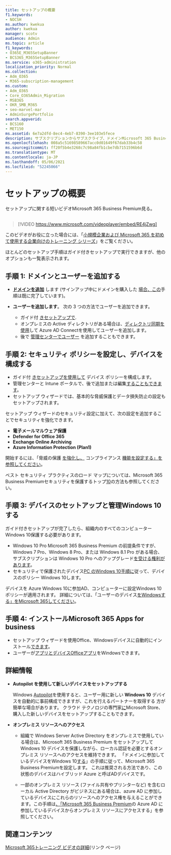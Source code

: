 ```yaml
---
title: セットアップの概要
f1.keywords:
- NOCSH
ms.author: kwekua
author: kwekua
manager: scotv
audience: Admin
ms.topic: article
f1_keywords:
- O365E_M365SetupBanner
- BCS365_M365SetupBanner
ms.service: o365-administration
localization_priority: Normal
ms.collection:
- Adm_O365
- M365-subscription-management
ms.custom:
- Adm_O365
- Core_O365Admin_Migration
- MSB365
- OKR_SMB_M365
- seo-marvel-mar
- AdminSurgePortfolio
search.appverid:
- BCS160
- MET150
ms.assetid: 6e7a2dfd-8ec4-4eb7-8390-3ee103e5fece
description: サブスクリプションからサブスクライブ、ドメインMicrosoft 365 Business Premium追加、セキュリティ ポリシーの設定など、ユーザーの設定手順について説明します。
ms.openlocfilehash: 008a5c51698589667acc0d01649f67dab33b4c58
ms.sourcegitcommit: ff20f5b4e3268c7c98a84fb1cbe7db7151596b6d
ms.translationtype: MT
ms.contentlocale: ja-JP
ms.lasthandoff: 05/06/2021
ms.locfileid: "52245066"
---
```

# <a name="overview-of-setup"></a>セットアップの概要

セットアップに関する短いビデオMicrosoft 365 Business Premium見る。<br><br>

> [!VIDEO https://www.microsoft.com/videoplayer/embed/RE4jZwg] 

このビデオがお役に立った場合には、「[小規模企業および Microsoft 365 を初めて使用する企業向けのトレーニング シリーズ](../business-video/index.yml)」をご覧ください。

ほとんどのセットアップ手順はガイド付きセットアップで実行できますが、他のオプションも一覧表示されます。

## <a name="step-1-add-your-domain-and-users"></a>手順 1: ドメインとユーザーを追加する

   - **[ドメインを追加](set-up.md#add-your-domain-to-personalize-sign-in)** します (サインアップ中にドメインを購入した [場合、この](sign-up.md)手順は既に完了しています)。

   - **ユーザーを追加します**。 次の 3 つの方法でユーザーを追加できます。
        - ガイド付 [きセットアップで](set-up.md#add-users-in-the-wizard).
        - オンプレミスの Active ディレクトリがある場合は、[ディレクトリ同期を使用](../enterprise/set-up-directory-synchronization.md)して Azure AD Connectを使用してユーザーを追加します。
        - 後で [管理センターでユーザー](../admin/add-users/add-users.md) を追加することもできます。
## <a name="step-2-set-up-security-policies-and-configure-devices"></a>手順 2: セキュリティ ポリシーを設定し、デバイスを構成する 

  - ガイド付 [きセットアップを使用して](set-up.md#protect-your-organization) デバイス ポリシーを構成します。 
  - 管理センターと Intune ポータルで、後で[](view-policies-and-devices.md)追加または編集[することもできます](/intune/tutorial-walkthrough-intune-portal)。
  - セットアップ ウィザードでは、基本的な脅威保護とデータ損失防止の設定もセットアップされます。
  
  セットアップ ウィザードのセキュリティ設定に加えて、次の設定を追加することでセキュリティを強化できます。

- **電子メールマルウェア保護**
- **Defender for Office 365**
- **Exchange Online Archiving**
- **Azure Information Protection (Plan1)**

開始するには、「脅威の保護 [を強化し、](increase-threat-protection.md) コンプライアンス [機能を設定する」を参照してください](set-up-compliance.md)。

ベスト セキュリティ プラクティスのロード マップについては、Microsoft 365 Business Premiumセキュリティを保護するトップ[10](/office365/admin/security-and-compliance/secure-your-business-data)の方法も参照してください。

## <a name="step-3-set-up-and-manage-windows-10-devices"></a>手順 3: デバイスのセットアップと管理Windows 10する

ガイド付きセットアップが完了したら、組織内のすべてのコンピューター Windows 10保護する必要があります。
  
- Windows 10 Pro Microsoft 365 Business Premium の前提条件[](pre-requisites-for-data-protection.md)ですが、Windows 7 Pro、Windows 8 Pro、または Windows 8.1 Pro がある場合、サブスクリプションは Windows 10 Pro へのアップグレード[を受ける権利があります](./upgrade-to-windows-pro-creators-update.md)。
- セキュリティで保護されたデバイス[PC のWindows 10手順に](secure-win-10-pcs.md)従って、デバイスのポリシー Windows 10します。

デバイスを Azure Windows 10に参加AD、コンピューターに設定Windows 10ポリシーが適用されます。 詳細については、「ユーザーのデバイス[をWindowsする」をMicrosoft 365してください](set-up-windows-devices.md)。

## <a name="step-4-install-microsoft-365-apps-for-business"></a>手順 4: インストールMicrosoft 365 Apps for business
- セットアップ ウィザードを使用Office、Windowsデバイスに自動的にインストール[できます](set-up.md#deploy-office-365-client-apps)。
- ユーザーが[アプリとデバイスOfficeアプリ](/office365/admin/setup/install-applications)をWindowsできます。
     
## <a name="advanced"></a>詳細情報
- **Autopilot を使用して新しいデバイスをセットアップする**
            
     Windows [Autopilot](add-autopilot-devices-and-profile.md)を使用すると、ユーザー用に新しい **Windows 10** デバイスを自動的に事前構成できますが、これを行えるパートナーを取得する [](https://www.microsoft.com/solution-providers/search)方が簡単な場合があります。 クラウド テクノロジの専門家[に](https://go.microsoft.com/fwlink/?linkid=874598)Microsoft Store、購入した新しいデバイスをセットアップすることもできます。

- **オンプレミス リソースへのアクセス**

     - 組織で Windows Server Active Directory をオンプレミスで使用している場合は、Microsoft 365 Business Premium をセットアップして Windows 10 デバイスを保護しながら、ローカル認証を必要とするオンプレミス リソースへのアクセスを維持できます。 「ドメインに参加しているデバイスをWindows 10[する](manage-windows-devices.md)」の手順に従って、Microsoft 365 Business Premiumを設定します。 これは推奨される方法であり、この状態のデバイスはハイブリッド Azure と呼ばADデバイスです。

    - 一部のオンプレミス リソース (ファイル共有やプリンターなど) を含むローカル Active Directory がビジネスにある場合は、azure AD に参加しているデバイスにこれらのリソースへのアクセス権を与えることができます。この手順は[、「Microsoft 365 Business Premium](access-resources.md)の Azure AD に参加しているデバイスからオンプレミス リソースにアクセスする」を参照してください。

## <a name="related-content"></a>関連コンテンツ

[Microsoft 365トレーニング ビデオの詳細](../business-video/index.yml)(リンク ページ)